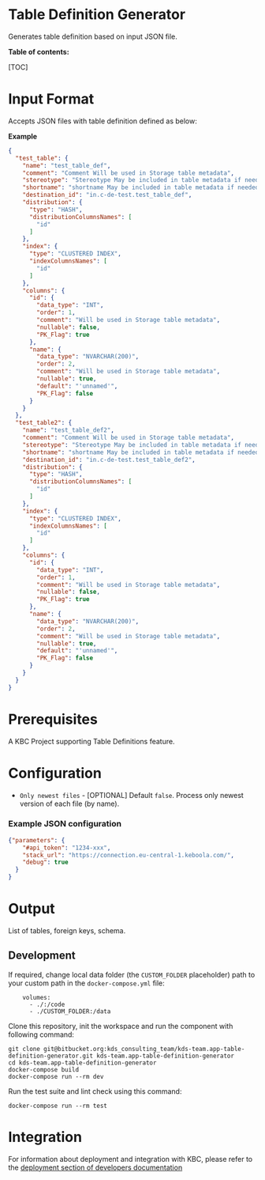 Table Definition Generator
=============

Generates table definition based on input JSON file.

**Table of contents:**

[TOC]

Input Format
===================

Accepts JSON files with table definition defined as below:

**Example**

```json
{
  "test_table": {
    "name": "test_table_def",
    "comment": "Comment Will be used in Storage table metadata",
    "stereotype": "Stereotype May be included in table metadata if needed.",
    "shortname": "shortname May be included in table metadata if needed.",
    "destination_id": "in.c-de-test.test_table_def",
    "distribution": {
      "type": "HASH",
      "distributionColumnsNames": [
        "id"
      ]
    },
    "index": {
      "type": "CLUSTERED INDEX",
      "indexColumnsNames": [
        "id"
      ]
    },
    "columns": {
      "id": {
        "data_type": "INT",
        "order": 1,
        "comment": "Will be used in Storage table metadata",
        "nullable": false,
        "PK_Flag": true
      },
      "name": {
        "data_type": "NVARCHAR(200)",
        "order": 2,
        "comment": "Will be used in Storage table metadata",
        "nullable": true,
        "default": "'unnamed'",
        "PK_Flag": false
      }
    }
  },
  "test_table2": {
    "name": "test_table_def2",
    "comment": "Comment Will be used in Storage table metadata",
    "stereotype": "Stereotype May be included in table metadata if needed.",
    "shortname": "shortname May be included in table metadata if needed.",
    "destination_id": "in.c-de-test.test_table_def2",
    "distribution": {
      "type": "HASH",
      "distributionColumnsNames": [
        "id"
      ]
    },
    "index": {
      "type": "CLUSTERED INDEX",
      "indexColumnsNames": [
        "id"
      ]
    },
    "columns": {
      "id": {
        "data_type": "INT",
        "order": 1,
        "comment": "Will be used in Storage table metadata",
        "nullable": false,
        "PK_Flag": true
      },
      "name": {
        "data_type": "NVARCHAR(200)",
        "order": 2,
        "comment": "Will be used in Storage table metadata",
        "nullable": true,
        "default": "'unnamed'",
        "PK_Flag": false
      }
    }
  }
}
``` 

Prerequisites
=============

A KBC Project supporting Table Definitions feature.

Configuration
=============

- `Only newest files` - [OPTIONAL] Default `false`. Process only newest version of each file (by name).


### Example JSON configuration

```json
{"parameters": {
    "#api_token": "1234-xxx",
    "stack_url": "https://connection.eu-central-1.keboola.com/",
    "debug": true
  }
}
```

Output
======

List of tables, foreign keys, schema.

Development
-----------

If required, change local data folder (the `CUSTOM_FOLDER` placeholder) path to
your custom path in the `docker-compose.yml` file:

~~~~~~~~~~~~~~~~~~~~~~~~~~~~~~~~~~~~~~~~~~~~~~~~~~~~~~~~~~~~~~~~~~~~~~~~~~~~~~~~
    volumes:
      - ./:/code
      - ./CUSTOM_FOLDER:/data
~~~~~~~~~~~~~~~~~~~~~~~~~~~~~~~~~~~~~~~~~~~~~~~~~~~~~~~~~~~~~~~~~~~~~~~~~~~~~~~~

Clone this repository, init the workspace and run the component with following
command:

~~~~~~~~~~~~~~~~~~~~~~~~~~~~~~~~~~~~~~~~~~~~~~~~~~~~~~~~~~~~~~~~~~~~~~~~~~~~~~~~
git clone git@bitbucket.org:kds_consulting_team/kds-team.app-table-definition-generator.git kds-team.app-table-definition-generator
cd kds-team.app-table-definition-generator
docker-compose build
docker-compose run --rm dev
~~~~~~~~~~~~~~~~~~~~~~~~~~~~~~~~~~~~~~~~~~~~~~~~~~~~~~~~~~~~~~~~~~~~~~~~~~~~~~~~

Run the test suite and lint check using this command:

~~~~~~~~~~~~~~~~~~~~~~~~~~~~~~~~~~~~~~~~~~~~~~~~~~~~~~~~~~~~~~~~~~~~~~~~~~~~~~~~
docker-compose run --rm test
~~~~~~~~~~~~~~~~~~~~~~~~~~~~~~~~~~~~~~~~~~~~~~~~~~~~~~~~~~~~~~~~~~~~~~~~~~~~~~~~

Integration
===========

For information about deployment and integration with KBC, please refer to the
[deployment section of developers
documentation](https://developers.keboola.com/extend/component/deployment/)
